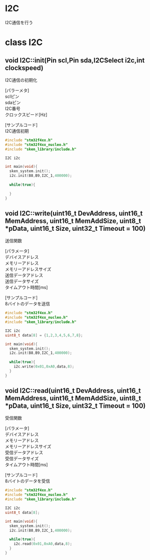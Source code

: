 # I2C
I2C通信を行う

# class I2C
## void I2C::init(Pin scl,Pin sda,I2CSelect i2c,int clockspeed)
I2C通信の初期化

[パラーメタ]  
sclピン  
sdaピン   
I2C番号  
クロックスピード[Hz]  

[サンプルコード]  
I2C通信初期
``` c++
#include "stm32f4xx.h"
#include "stm32f4xx_nucleo.h"
#include "sken_library/include.h"

I2C i2c

int main(void){
  sken_system.init();
  i2c.init(B8,B9,I2C_1,400000);
  
  while(true){
  
  }
}
```

## void I2C::write(uint16_t DevAddress, uint16_t MemAddress, uint16_t MemAddSize, uint8_t *pData, uint16_t Size, uint32_t Timeout = 100)
送信関数  

[パラメータ]  
デバイスアドレス  
メモリーアドレス  
メモリーアドレスサイズ  
送信データアドレス  
送信データサイズ  
タイムアウト時間[ms]  

[サンプルコード]  
8バイトのデータを送信
``` c++
#include "stm32f4xx.h"
#include "stm32f4xx_nucleo.h"
#include "sken_library/include.h"

I2C i2c
uint8_t data[8] = {1,2,3,4,5,6,7,8};

int main(void){
  sken_system.init();
  i2c.init(B8,B9,I2C_1,400000);
  
  while(true){
    i2c.write(0x01,0xA0,data,8);
  }
}
```

## void I2C::read(uint16_t DevAddress, uint16_t MemAddress, uint16_t MemAddSize, uint8_t *pData, uint16_t Size, uint32_t Timeout = 100)
受信関数

[パラメータ]  
デバイスアドレス  
メモリーアドレス  
メモリーアドレスサイズ  
受信データアドレス  
受信データサイズ  
タイムアウト時間[ms]  

[サンプルコード]  
8バイトのデータを受信
``` c++
#include "stm32f4xx.h"
#include "stm32f4xx_nucleo.h"
#include "sken_library/include.h"

I2C i2c
uint8_t data[8];

int main(void){
  sken_system.init();
  i2c.init(B8,B9,I2C_1,400000);
  
  while(true){
    i2c.read(0x01,0xA0,data,8);
  }
}
```
